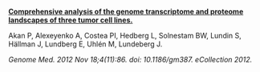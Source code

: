 [**Comprehensive analysis of the genome transcriptome and proteome landscapes of three tumor cell lines.**](https://www.ncbi.nlm.nih.gov/pubmed/23158748)

Akan P, Alexeyenko A, Costea PI, Hedberg L, Solnestam BW, Lundin S, Hällman J, Lundberg E, Uhlén M, Lundeberg J.

*Genome Med. 2012 Nov 18;4(11):86. doi: 10.1186/gm387. eCollection 2012.*
